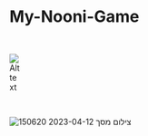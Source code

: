 # My-Nooni-Game
<img
  src="https://user-images.githubusercontent.com/118209251/231450808-73613023-c110-40f2-a143-007eac707e45.png"
  alt="Alt text"
  title="Optional title"
  style="display: inline-block; margin: 30 auto; max-width: 20px">

![צילום מסך 2023-04-12 150620](https://user-images.githubusercontent.com/118209251/231451990-f5c76e49-2eba-409f-b8e6-c1650b1a4d6b.png)




